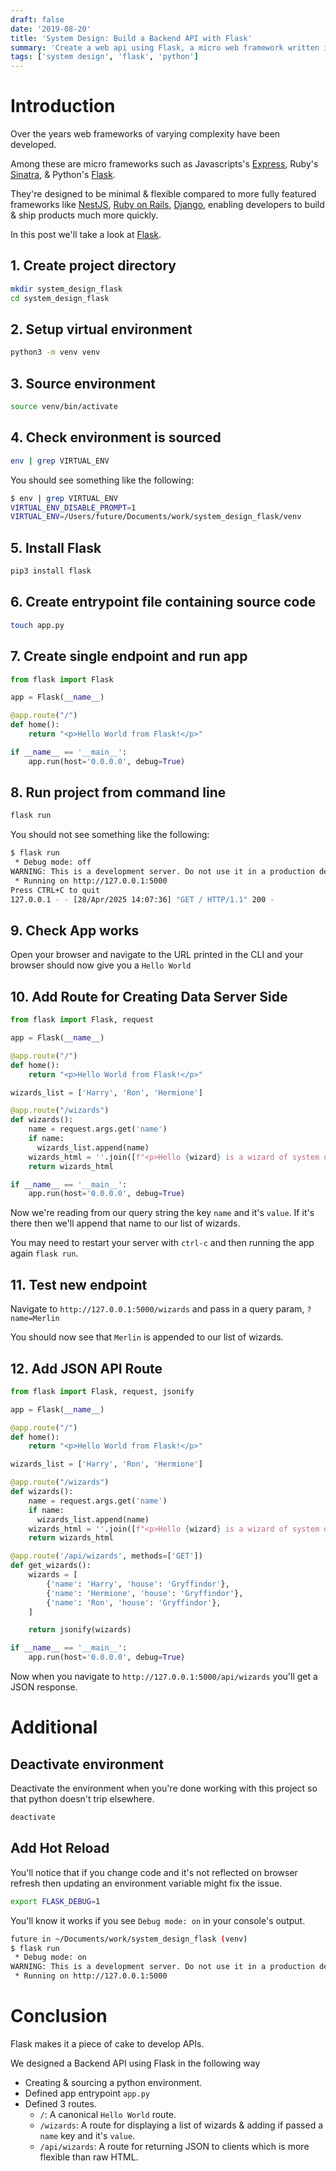 ```yaml
---
draft: false
date: '2019-08-20'
title: 'System Design: Build a Backend API with Flask'
summary: 'Create a web api using Flask, a micro web framework written in Python'
tags: ['system design', 'flask', 'python']
---
```


# Introduction

Over the years web frameworks of varying complexity have been developed.

Among these are micro frameworks such as Javascripts's [Express](https://expressjs.com/en/starter/installing.html), Ruby's [Sinatra](https://sinatrarb.com/), & Python's [Flask](https://flask.palletsprojects.com/en/stable/).

They're designed to be minimal & flexible compared to more fully featured frameworks like [NestJS](https://nestjs.com/), [Ruby on Rails](https://rubyonrails.org/), [Django](https://www.djangoproject.com/), enabling developers to build & ship products much more quickly.

In this post we'll take a look at [Flask](https://flask.palletsprojects.com/en/stable/).

## 1. Create project directory

```sh
mkdir system_design_flask
cd system_design_flask
```

## 2. Setup virtual environment

```sh
python3 -m venv venv
```

## 3. Source environment

```sh
source venv/bin/activate
```

## 4. Check environment is sourced

```sh
env | grep VIRTUAL_ENV
```

You should see something like the following:

```sh
$ env | grep VIRTUAL_ENV
VIRTUAL_ENV_DISABLE_PROMPT=1
VIRTUAL_ENV=/Users/future/Documents/work/system_design_flask/venv
```

## 5. Install Flask

```sh
pip3 install flask
```

## 6. Create entrypoint file containing source code

```sh
touch app.py
```

## 7. Create single endpoint and run app

```py showLineNumbers
from flask import Flask

app = Flask(__name__)

@app.route("/")
def home():
    return "<p>Hello World from Flask!</p>"

if __name__ == '__main__':
    app.run(host='0.0.0.0', debug=True)
```

## 8. Run project from command line

```sh
flask run
```

You should not see something like the following:

```sh
$ flask run
 * Debug mode: off
WARNING: This is a development server. Do not use it in a production deployment. Use a production WSGI server instead.
 * Running on http://127.0.0.1:5000
Press CTRL+C to quit
127.0.0.1 - - [28/Apr/2025 14:07:36] "GET / HTTP/1.1" 200 -
```

## 9. Check App works

Open your browser and navigate to the URL printed in the CLI and your browser should now give you a `Hello World`

## 10. Add Route for Creating Data Server Side

```py showLineNumbers
from flask import Flask, request

app = Flask(__name__)

@app.route("/")
def home():
    return "<p>Hello World from Flask!</p>"

wizards_list = ['Harry', 'Ron', 'Hermione']

@app.route("/wizards")
def wizards():
    name = request.args.get('name')
    if name:
      wizards_list.append(name)
    wizards_html = ''.join([f"<p>Hello {wizard} is a wizard of system design with Flask!</p>" for wizard in wizards_list])
    return wizards_html

if __name__ == '__main__':
    app.run(host='0.0.0.0', debug=True)
```

Now we're reading from our query string the key `name` and it's `value`. If it's there then we'll append that name to our list of wizards.

You may need to restart your server with `ctrl-c` and then running the app again `flask run`.

## 11. Test new endpoint

Navigate to `http://127.0.0.1:5000/wizards` and pass in a query param, `?name=Merlin`

You should now see that `Merlin` is appended to our list of wizards.

## 12. Add JSON API Route

```py showLineNumbers
from flask import Flask, request, jsonify

app = Flask(__name__)

@app.route("/")
def home():
    return "<p>Hello World from Flask!</p>"

wizards_list = ['Harry', 'Ron', 'Hermione']

@app.route("/wizards")
def wizards():
    name = request.args.get('name')
    if name:
      wizards_list.append(name)
    wizards_html = ''.join([f"<p>Hello {wizard} is a wizard of system design with Flask!</p>" for wizard in wizards_list])
    return wizards_html

@app.route('/api/wizards', methods=['GET'])
def get_wizards():
    wizards = [
        {'name': 'Harry', 'house': 'Gryffindor'},
        {'name': 'Hermione', 'house': 'Gryffindor'},
        {'name': 'Ron', 'house': 'Gryffindor'},
    ]

    return jsonify(wizards)

if __name__ == '__main__':
    app.run(host='0.0.0.0', debug=True)
```

Now when you navigate to `http://127.0.0.1:5000/api/wizards` you'll get a JSON response.

# Additional

## Deactivate environment

Deactivate the environment when you're done working with this project so that python doesn't trip elsewhere.

```sh
deactivate
```

## Add Hot Reload

You'll notice that if you change code and it's not reflected on browser refresh then updating an environment variable might fix the issue.

```sh
export FLASK_DEBUG=1
```

You'll know it works if you see `Debug mode: on` in your console's output.

```sh showLineNumbers {3}
future in ~/Documents/work/system_design_flask (venv)
$ flask run
 * Debug mode: on
WARNING: This is a development server. Do not use it in a production deployment. Use a production WSGI server instead.
 * Running on http://127.0.0.1:5000
```

# Conclusion

Flask makes it a piece of cake to develop APIs.

We designed a Backend API using Flask in the following way

- Creating & sourcing a python environment.
- Defined app entrypoint `app.py`
- Defined 3 routes.
  - `/`: A canonical `Hello World` route.
  - `/wizards`: A route for displaying a list of wizards & adding if passed a `name` key and it's `value`.
  - `/api/wizards`: A route for returning JSON to clients which is more flexible than raw HTML.
